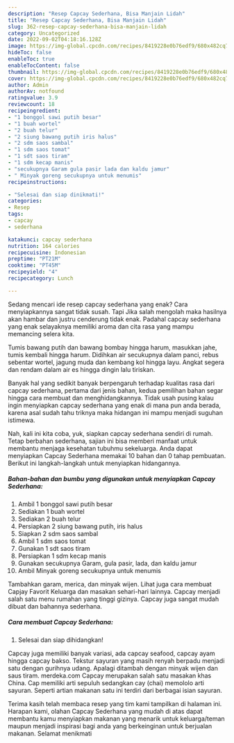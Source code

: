 ```yaml
---
description: "Resep Capcay Sederhana, Bisa Manjain Lidah"
title: "Resep Capcay Sederhana, Bisa Manjain Lidah"
slug: 362-resep-capcay-sederhana-bisa-manjain-lidah
category: Uncategorized
date: 2022-09-02T04:18:16.128Z
image: https://img-global.cpcdn.com/recipes/8419228e0b76edf9/680x482cq70/capcay-sederhana-foto-resep-utama.jpg
hideToc: false
enableToc: true
enableTocContent: false
thumbnail: https://img-global.cpcdn.com/recipes/8419228e0b76edf9/680x482cq70/capcay-sederhana-foto-resep-utama.jpg
cover: https://img-global.cpcdn.com/recipes/8419228e0b76edf9/680x482cq70/capcay-sederhana-foto-resep-utama.jpg
author: Admin
authorAv: notfound
ratingvalue: 3.9
reviewcount: 18
recipeingredient:
- "1 bonggol sawi putih besar"
- "1 buah wortel"
- "2 buah telur"
- "2 siung bawang putih iris halus"
- "2 sdm saos sambal"
- "1 sdm saos tomat"
- "1 sdt saos tiram"
- "1 sdm kecap manis"
- "secukupnya Garam gula pasir lada dan kaldu jamur"
- " Minyak goreng secukupnya untuk menumis"
recipeinstructions:

- "Selesai dan siap dinikmati!"
categories:
- Resep
tags:
- capcay
- sederhana

katakunci: capcay sederhana 
nutrition: 164 calories
recipecuisine: Indonesian
preptime: "PT21M"
cooktime: "PT45M"
recipeyield: "4"
recipecategory: Lunch

---
```



Sedang mencari ide resep capcay sederhana yang enak? Cara menyiapkannya sangat tidak susah. Tapi Jika salah mengolah maka hasilnya akan hambar dan justru cenderung tidak enak. Padahal capcay sederhana yang enak selayaknya memiliki aroma dan cita rasa yang mampu memancing selera kita.


Tumis bawang putih dan bawang bombay hingga harum, masukkan jahe, tumis kembali hingga harum. Didihkan air secukupnya dalam panci, rebus sebentar wortel, jagung muda dan kembang kol hingga layu. Angkat segera dan rendam dalam air es hingga dingin lalu tiriskan.

Banyak hal yang sedikit banyak berpengaruh terhadap kualitas rasa dari capcay sederhana, pertama dari jenis bahan, kedua pemilihan bahan segar hingga cara membuat dan menghidangkannya. Tidak usah pusing kalau ingin menyiapkan capcay sederhana yang enak di mana pun anda berada, karena asal sudah tahu triknya maka hidangan ini mampu menjadi suguhan istimewa.


Nah, kali ini kita coba, yuk, siapkan capcay sederhana sendiri di rumah. Tetap berbahan sederhana, sajian ini bisa memberi manfaat untuk membantu menjaga kesehatan tubuhmu sekeluarga. Anda dapat menyiapkan Capcay Sederhana memakai 10 bahan dan 0 tahap pembuatan. Berikut ini langkah-langkah untuk menyiapkan hidangannya.

<!--inarticleads1-->

##### Bahan-bahan dan bumbu yang digunakan untuk menyiapkan Capcay Sederhana:

1. Ambil 1 bonggol sawi putih besar
1. Sediakan 1 buah wortel
1. Sediakan 2 buah telur
1. Persiapkan 2 siung bawang putih, iris halus
1. Siapkan 2 sdm saos sambal
1. Ambil 1 sdm saos tomat
1. Gunakan 1 sdt saos tiram
1. Persiapkan 1 sdm kecap manis
1. Gunakan secukupnya Garam, gula pasir, lada, dan kaldu jamur
1. Ambil  Minyak goreng secukupnya untuk menumis


Tambahkan garam, merica, dan minyak wijen. Lihat juga cara membuat Capjay Favorit Keluarga dan masakan sehari-hari lainnya. Capcay menjadi salah satu menu rumahan yang tinggi gizinya. Capcay juga sangat mudah dibuat dan bahannya sederhana. 

<!--inarticleads2-->

##### Cara membuat Capcay Sederhana:


1. Selesai dan siap dihidangkan!

Capcay juga memiliki banyak variasi, ada capcay seafood, capcay ayam hingga capcay bakso. Tekstur sayuran yang masih renyah berpadu menjadi satu dengan gurihnya udang. Apalagi ditambah dengan minyak wijen dan saus tiram. merdeka.com Capcay merupakan salah satu masakan khas China. Cap memiliki arti sepuluh sedangkan cay (chai) memololo arti sayuran. Seperti artian makanan satu ini terdiri dari berbagai isian sayuran. 

Terima kasih telah membaca resep yang tim kami tampilkan di halaman ini. Harapan kami, olahan Capcay Sederhana yang mudah di atas dapat membantu kamu menyiapkan makanan yang menarik untuk keluarga/teman maupun menjadi inspirasi bagi anda yang berkeinginan untuk berjualan makanan. Selamat menikmati
